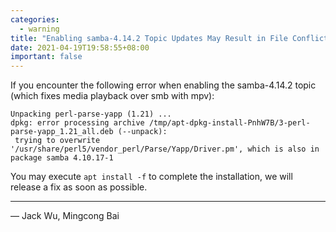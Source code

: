 ```yaml
---
categories:
  - warning
title: "Enabling samba-4.14.2 Topic Updates May Result in File Conflicts"
date: 2021-04-19T19:58:55+08:00
important: false
---
```


If you encounter the following error when enabling the samba-4.14.2 topic (which fixes media playback over smb with mpv):

    Unpacking perl-parse-yapp (1.21) ...
    dpkg: error processing archive /tmp/apt-dpkg-install-PnhW7B/3-perl-parse-yapp_1.21_all.deb (--unpack):
     trying to overwrite '/usr/share/perl5/vendor_perl/Parse/Yapp/Driver.pm', which is also in package samba 4.10.17-1

You may execute `apt install -f` to complete the installation, we will release a fix as soon as possible.

----

— Jack Wu, Mingcong Bai
